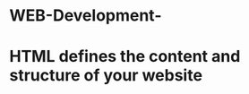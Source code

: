 # WEB-Development-<!DOCTYPE html>
<html lang="en">
<head>
    <meta charset="UTF-8">
    <meta name="viewport" content="width=device-width, initial-scale=1.0">
    <title>HTML Basics</title>
</head>
<body>
    <h1>HTML defines the content and structure of your website</h1>
</body>
</html>
